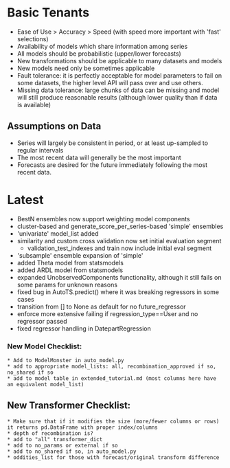 # Basic Tenants
* Ease of Use > Accuracy > Speed (with speed more important with 'fast' selections)
* Availability of models which share information among series
* All models should be probabilistic (upper/lower forecasts)
* New transformations should be applicable to many datasets and models
* New models need only be sometimes applicable
* Fault tolerance: it is perfectly acceptable for model parameters to fail on some datasets, the higher level API will pass over and use others.
* Missing data tolerance: large chunks of data can be missing and model will still produce reasonable results (although lower quality than if data is available)

## Assumptions on Data
* Series will largely be consistent in period, or at least up-sampled to regular intervals
* The most recent data will generally be the most important
* Forecasts are desired for the future immediately following the most recent data.

# Latest
* BestN ensembles now support weighting model components
* cluster-based and generate_score_per_series-based 'simple' ensembles
* 'univariate' model_list added
* similarity and custom cross validation now set initial evaluation segment
	* validation_test_indexes and train now include initial eval segment
* 'subsample' ensemble expansion of 'simple'
* added Theta model from statsmodels
* added ARDL model from statsmodels
* expanded UnobservedComponents functionality, although it still fails on some params for unknown reasons
* fixed bug in AutoTS.predict() where it was breaking regressors in some cases
* transition from [] to None as default for no future_regressor
* enforce more extensive failing if regression_type==User and no regressor passed
* fixed regressor handling in DatepartRegression

### New Model Checklist:
	* Add to ModelMonster in auto_model.py
	* add to appropriate model_lists: all, recombination_approved if so, no_shared if so
	* add to model table in extended_tutorial.md (most columns here have an equivalent model_list)

## New Transformer Checklist:
	* Make sure that if it modifies the size (more/fewer columns or rows) it returns pd.DataFrame with proper index/columns
	* depth of recombination is?
	* add to "all" transformer_dict
	* add to no_params or external if so
	* add to no_shared if so, in auto_model.py
	* oddities_list for those with forecast/original transform difference
